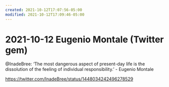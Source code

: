 ```yaml
---
created: 2021-10-12T17:07:56-05:00
modified: 2021-10-12T17:09:46-05:00
---
```

# 2021-10-12 Eugenio Montale (Twitter gem)
@InadeBree:  ‘The most dangerous aspect of present-day life is the dissolution of the feeling of individual responsibility.’ - Eugenio Montale 

https://twitter.com/InadeBree/status/1448034242496278529
